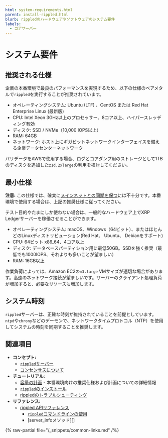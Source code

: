 ```yaml
---
html: system-requirements.html
parent: install-rippled.html
blurb: rippledのハードウェアやソフトウェアのシステム要件
labels:
  - コアサーバー
---
```

# システム要件

## 推奨される仕様

企業の本番環境で最良のパフォーマンスを実現するため、以下の仕様のベアメタルで`rippled`を実行することが推奨されています。

- オペレーティングシステム: Ubuntu (LTF) 、CentOS または Red Hat Enterprise Linux (最新版)
- CPU: Intel Xeon 3GHz以上のプロセッサー、8コア以上、ハイパースレッディング有効
- ディスク: SSD / NVMe（10,000 IOPS以上）
- RAM: 64GB
- ネットワーク: ホスト上にギガビットネットワークインターフェイスを備える企業データセンターネットワーク

バリデータをAWSで使用する場合、ログとコアダンプ用のストレージとして1TBのディスクを追加した`z1d.2xlarge`の利用を検討してください。

## 最小仕様

**注意:** この仕様では、確実に[メインネットとの同期を保つ](../troubleshooting/server-doesnt-sync.md)には不十分です。本番環境で使用する場合は、上記の推奨仕様に従ってください。

テスト目的やたまにしか使わない場合は、一般的なハードウェア上でXRP Ledgerサーバーを稼働させることができます。

- オペレーティングシステム: macOS、Windows（64ビット）、またはほとんどのLinuxディストリビューション(Red Hat、 Ubuntu、 Debianをサポート)
- CPU: 64ビット x86_64、4コア以上
- ディスク: データベースパーティション用に最低50GB。SSDを強く推奨（最低でも1000IOPS、それよりも多いことが望ましい）
- RAM: 16GB以上



作業負荷によっては、Amazon EC2の`m3.large` VMサイズが適切な場合があります。高速のネットワーク接続が望ましいです。サーバーのクライアント処理負荷が増加すると、必要なリソースも増加します。


## システム時刻

`rippled`サーバーは、正確な時刻が維持されていることを前提としています。`ntpd`や`chrony`などのデーモンで、ネットワークタイムプロトコル（NTP）を使用してシステムの時刻を同期することを推奨します。


## 関連項目

- **コンセプト:**
    - [`rippled`サーバー](../../concepts/networks-and-servers/index.md)
    - [コンセンサスについて](../../concepts/consensus-protocol/index.md)
- **チュートリアル:**
    - [容量の計画](capacity-planning.md) - 本番環境向けの推奨仕様および計画についての詳細情報
    - [`rippled`のインストール](index.md)
    - [rippledのトラブルシューティング](../troubleshooting/index.md)
- **リファレンス:**
    - [rippled APIリファレンス](../../references/http-websocket-apis/index.md)
      - [`rippled`コマンドラインの使用](../commandline-usage.md)
      - [server_infoメソッド][]

{% raw-partial file="/_snippets/common-links.md" /%}
